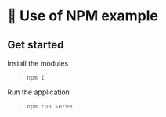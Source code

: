 # 🚀 Use of NPM example

## Get started
Install the modules
> `npm i`

Run the application
> `npm run serve`